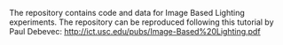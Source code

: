 The repository contains code and data for Image Based Lighting experiments. The repository can be reproduced following this tutorial by Paul Debevec: http://ict.usc.edu/pubs/Image-Based%20Lighting.pdf

